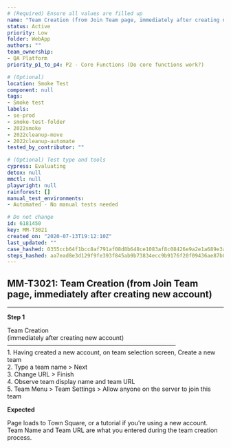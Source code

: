 ```yaml
---
# (Required) Ensure all values are filled up
name: "Team Creation (from Join Team page, immediately after creating new account)"
status: Active
priority: Low
folder: WebApp
authors: ""
team_ownership:
- QA Platform
priority_p1_to_p4: P2 - Core Functions (Do core functions work?)

# (Optional)
location: Smoke Test
component: null
tags:
- Smoke test
labels:
- se-prod
- smoke-test-folder
- 2022smoke
- 2022cleanup-move
- 2022cleanup-automate
tested_by_contributor: ""

# (Optional) Test type and tools
cypress: Evaluating
detox: null
mmctl: null
playwright: null
rainforest: []
manual_test_environments:
- Automated - No manual tests needed

# Do not change
id: 6181450
key: MM-T3021
created_on: "2020-07-13T19:12:10Z"
last_updated: ""
case_hashed: 0355ccb64f1bcc8af791af08d8b648ce1083af8c08426e9a2e1a689e3a420b2c3a9f3bdf61075792364477455bbfa7d9
steps_hashed: aa7ead8e3d129f9fe393f845ab9b73834ecc9b9176f20f09436ae87b013f1677a9a2eead55da32d25c32ade917ddd20a
---
```


<!-- (Auto-generated) Based on frontmatter's "key" and "name" -->

## MM-T3021: Team Creation (from Join Team page, immediately after creating new account)

---

**Step 1**

Team Creation\
(immediately after creating new account)\
————————————————————————————\
1\. Having created a new account, on team selection screen, Create a new team\
2\. Type a team name > Next\
3\. Change URL > Finish\
4\. Observe team display name and team URL\
5\. Team Menu > Team Settings > Allow anyone on the server to join this team

**Expected**

Page loads to Town Square, or a tutorial if you're using a new account. Team Name and Team URL are what you entered during the team creation process.
